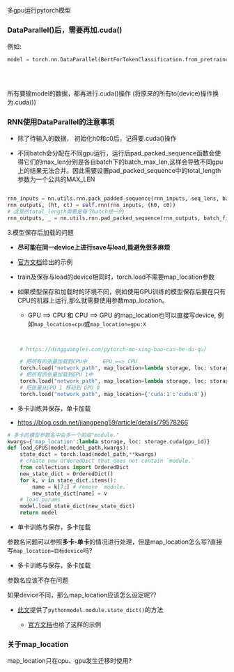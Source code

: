 多gpu运行pytorch模型

### DataParallel()后，需要再加.cuda()

例如:

```python
model = torch.nn.DataParallel(BertForTokenClassification.from_pretrained('bert_model',
                                                                             num_labels=35,
                                                                             cache_dir='/data/event/models/bert-base-uncased'),
                                                                             device_ids = [0,1]).cuda()
```

所有要输model的数据，都再进行.cuda()操作 (将原来的所有to(device)操作换为.cuda())


### RNN使用DataParallel的注意事项

* 除了待输入的数据， 初始化h0和c0后，记得要.cuda()操作

* 不同batch会分配在不同gpu运行，运行后pad_packed_sequence函数会使得它们的max_len分别是各自batch下的batch_max_len,这样会导致不同gpu上的结果无法合并。因此需要设置pad_packed_sequence中的total_length参数为一个公共的MAX_LEN

```python

rnn_inputs = nn.utils.rnn.pack_padded_sequence(rnn_inputs, seq_lens, batch_first=True)
rnn_outputs, (ht, ct) = self.rnn(rnn_inputs, (h0, c0))
# 这里的total_length需要是每个batch统一的
rnn_outputs, _ = nn.utils.rnn.pad_packed_sequence(rnn_outputs, batch_first=True, total_length=max_len)

```


3.模型保存后加载的问题

* **尽可能在同一device上进行save与load,能避免很多麻烦**

* [官方文档](https://pytorch.org/tutorials/beginner/saving_loading_models.html#saving-torch-nn-dataparallel-models)给出的示例

* train及保存与load的device相同时，torch.load不需要map_location参数

* 如果模型保存和加载时的环境不同，例如使用GPU训练的模型保存后要在只有CPU的机器上运行,那么就需要使用参数map_location。

    * GPU ==> CPU 和 CPU ==> GPU 的map_location也可以直接写device, 例如```map_location=cpu```或```map_location=gpu:X```

```python


    # https://dingguanglei.com/pytorch-mo-xing-bao-cun-he-du-qu/

    # 把所有的张量加载到CPU中     GPU ==> CPU
    torch.load("network_path", map_location=lambda storage, loc: storage)
    # 把所有的张量加载到GPU 1中   
    torch.load("network_path", map_location=lambda storage, loc: storage.cuda(1))
    # 把张量从GPU 1 移动到 GPU 0
    torch.load("network_path", map_location={'cuda:1':'cuda:0'})
```

* 多卡训练并保存，单卡加载

* https://blog.csdn.net/jiangpeng59/article/details/79578266

```python
# 多卡的模型参数名中会多一个前缀"module."
kwargs={'map_location':lambda storage, loc: storage.cuda(gpu_id)}
def load_GPUS(model,model_path,kwargs):
    state_dict = torch.load(model_path,**kwargs)
    # create new OrderedDict that does not contain `module.`
    from collections import OrderedDict
    new_state_dict = OrderedDict()
    for k, v in state_dict.items():
        name = k[7:] # remove `module.`
        new_state_dict[name] = v
    # load params
    model.load_state_dict(new_state_dict)
    return model

```

* 单卡训练与保存，多卡加载

参数名问题可以参照**多卡-单卡**的情况进行处理，但是map_location怎么写?直接写```map_location=目标device```吗?

* 多卡训练与保存，多卡加载

参数名应该不存在问题

如果device不同，那么map_location应该怎么设定呢??


* [此文](https://zhuanlan.zhihu.com/p/76604532)提供了```pythonmodel.module.state_dict()```的方法

    * [官方文档](https://pytorch.org/tutorials/beginner/saving_loading_models.html#saving-torch-nn-dataparallel-models)也给了这样的示例


### 关于map_location

map_location只在cpu、gpu发生迁移时使用?

